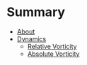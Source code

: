 # Summary

- [About](README.md)
- [Dynamics](Kinematics/README.md)
    - [Relative Vorticity](Kinematics/RelativeVorticity.md)
    - [Absolute Vorticity](Kinematics/AbsoluteVorticity.md)
